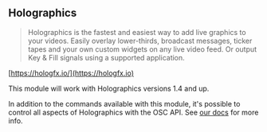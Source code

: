 ## Holographics

> Holographics is the fastest and easiest way to add live graphics to your videos. Easily overlay lower-thirds, broadcast messages, ticker tapes and your own custom widgets on any live video feed. Or output Key & Fill signals using a supported application.

[https://hologfx.io/](https://hologfx.io)

This module will work with Holographics versions 1.4 and up.

In addition to the commands available with this module, it's possible to control all aspects of Holographics with the OSC API. See [our docs](http://docs.hologfx.io/#osc-control) for more info.
